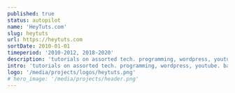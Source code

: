 ```yaml
---
published: true
status: autopilot
name: 'HeyTuts.com'
slug: heytuts
url: https://heytuts.com
sortDate: 2010-01-01
timeperiod: '2010-2012, 2018-2020'
description: 'tutorials on assorted tech. programming, wordpress, youtube. back in the day, this my first start on the web; creating content and earning a little income.'
intro: 'tutorials on assorted tech. programming, wordpress, youtube. back in the day, this my first start on the web; creating content and earning a little income.'
logo: '/media/projects/logos/heytuts.png'
# hero_image: '/media/projects/header.png'
---
```


